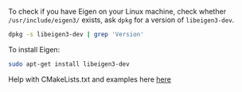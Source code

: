 
To check if you have Eigen on your Linux machine, check whether `/usr/include/eigen3/` exists, ask `dpkg` for a version of `libeigen3-dev`.
```sh
dpkg -s libeigen3-dev | grep 'Version'
```

To install Eigen:
```sh
sudo apt-get install libeigen3-dev
```

Help with CMakeLists.txt and examples here [here](https://kezunlin.me/post/d97b21ee/)